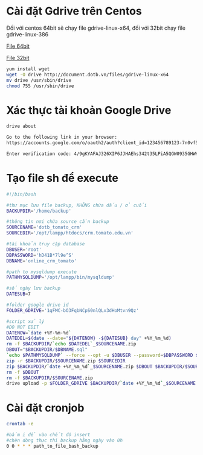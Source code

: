 # Cài đặt Gdrive trên Centos

Đối với centos 64bit sẽ chạy file gdrive-linux-x64, đối với 32bit chạy file gdrive-linux-386

[File 64bit](../files/gdrive-linux-x64)

[File 32bit](../files/gdrive-linux-386)

```bash
yum install wget
wget -O drive http://document.dotb.vn/files/gdrive-linux-x64
mv drive /usr/sbin/drive
chmod 755 /usr/sbin/drive

```

# Xác thực tài khoản Google Drive

```bash
drive about

Go to the following link in your browser:  
https://accounts.google.com/o/oauth2/auth?client_id=123456789123-7n0vf5akeru7on6o2fjinrecpdoe99eg.apps.googleusercontent.com&redirect_uri=urn%3Aietf%3Awg%3Aoauth%3A2.0%3Aoob&response_type=code&scope=https%3A%2F%2Fwww.googleapis.com%2Fauth%2Fdrive&state=state

Enter verification code: 4/9gKYAFAJ326XIP6JJHAEhs342t35LPiA5QGW0935GHWHy9

```

# Tạo file sh để execute

```bash
#!/bin/bash

#thư mục lưu file backup, KHÔNG chứa dấu / ở cuối
BACKUPDIR='/home/backup'

#thông tin nơi chứa source cần backup
SOURCENAME='dotb_tomato_crm'
SOURCEDIR='/opt/lampp/htdocs/crm.tomato.edu.vn'

#tài khoản truy cập database
DBUSER='root'
DBPASSWORD='hD41B*7l9e^S'
DBNAME='online_crm_tomato'

#path to mysqldump execute
PATHMYSQLDUMP='/opt/lampp/bin/mysqldump'

#số ngày lưu backup
DATESUB=7

#folder google drive id
FOLDER_GDRIVE='1qFMC-bO3FqbNCpS0nlQLx3dHoMtvn9Qz'

#script xử lý
#DO NOT EDIT
DATENOW=`date +%Y-%m-%d`
DATEDEL=$(date --date="${DATENOW} -${DATESUB} day" +%Y_%m_%d)
rm -f $BACKUPDIR/`echo $DATEDEL`_$SOURCENAME.zip
DBOUT="$BACKUPDIR/$DBNAME.sql"
`echo $PATHMYSQLDUMP` --force --opt -u $DBUSER --password=$DBPASSWORD $DBNAME > $DBOUT
zip -r $BACKUPDIR/$SOURCENAME.zip $SOURCEDIR
zip $BACKUPDIR/`date +%Y_%m_%d`_$SOURCENAME.zip $DBOUT $BACKUPDIR/$SOURCENAME.zip
rm -f $DBOUT
rm -f $BACKUPDIR/$SOURCENAME.zip
drive upload -p $FOLDER_GDRIVE $BACKUPDIR/`date +%Y_%m_%d`_$SOURCENAME.zip
```

# Cài đặt cronjob
```bash
crontab -e

#bấm i để vào chết độ insert
#chèn dòng thực thi backup hằng ngày vào 0h
0 0 * * * path_to_file_bash_backup
```